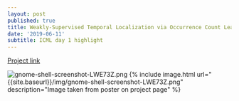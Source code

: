 ```yaml
---
layout: post
published: true
title: Weakly-Supervised Temporal Localization via Occurrence Count Learning
date: '2019-06-11'
subtitle: ICML day 1 highlight
---
```

[Project link](http://users.cs.cf.ac.uk/SchroeterJ1/publications/LoCo/)


![gnome-shell-screenshot-LWE73Z.png]({{site.baseurl}}/img/gnome-shell-screenshot-LWE73Z.png)
{% include image.html url="{{site.baseurl}}/img/gnome-shell-screenshot-LWE73Z.png" description="Image taken from poster on project page" %}